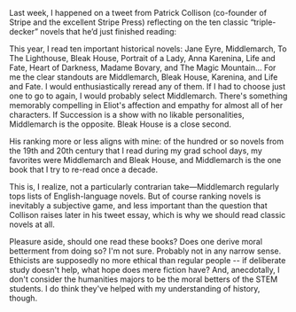 Last week, I happened on a tweet from Patrick Collison (co-founder of Stripe and the excellent Stripe Press) reflecting on the ten classic “triple-decker” novels that he’d just finished reading:

This year, I read ten important historical novels: Jane Eyre, Middlemarch, To The Lighthouse, Bleak House, Portrait of a Lady, Anna Karenina, Life and Fate, Heart of Darkness, Madame Bovary, and The Magic Mountain… For me the clear standouts are Middlemarch, Bleak House, Karenina, and Life and Fate. I would enthusiastically reread any of them. If I had to choose just one to go to again, I would probably select Middlemarch. There's something memorably compelling in Eliot's affection and empathy for almost all of her characters. If Succession is a show with no likable personalities, Middlemarch is the opposite. Bleak House is a close second.

His ranking more or less aligns with mine: of the hundred or so novels from the 19th and 20th century that I read during my grad school days, my favorites were Middlemarch and Bleak House, and Middlemarch is the one book that I try to re-read once a decade.

This is, I realize, not a particularly contrarian take—Middlemarch regularly tops lists of English-language novels. But of course ranking novels is inevitably a subjective game, and less important than the question that Collison raises later in his tweet essay, which is why we should read classic novels at all.

Pleasure aside, should one read these books? Does one derive moral betterment from doing so? I'm not sure. Probably not in any narrow sense. Ethicists are supposedly no more ethical than regular people -- if deliberate study doesn't help, what hope does mere fiction have? And, anecdotally, I don't consider the humanities majors to be the moral betters of the STEM students. I do think they've helped with my understanding of history, though.

